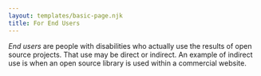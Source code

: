 ```yaml
---
layout: templates/basic-page.njk
title: For End Users
---
```


<dfn>End users</dfn> are people with disabilities who actually use the results of open source projects. That use may be direct or indirect. An example of indirect use is when an open source library is used within a commercial website.
